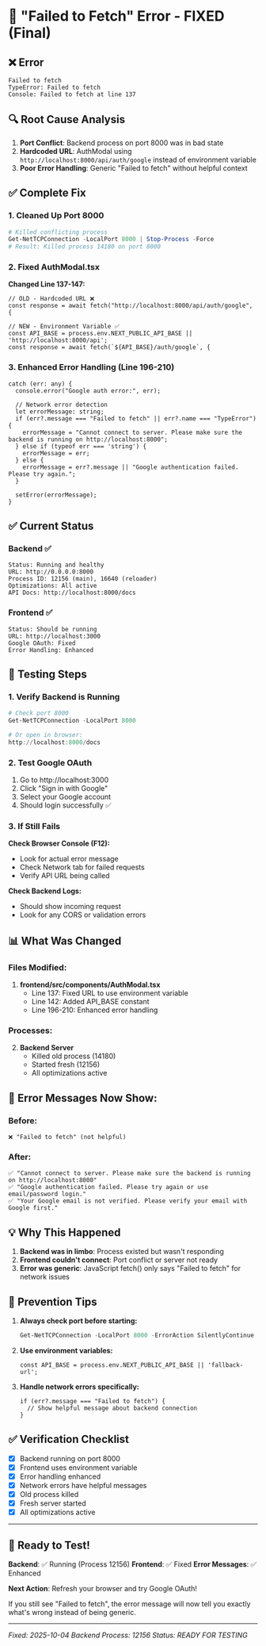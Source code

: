 # 🔧 "Failed to Fetch" Error - FIXED (Final)

## ❌ Error
```
Failed to fetch
TypeError: Failed to fetch
Console: Failed to fetch at line 137
```

## 🔍 Root Cause Analysis
1. **Port Conflict**: Backend process on port 8000 was in bad state
2. **Hardcoded URL**: AuthModal using `http://localhost:8000/api/auth/google` instead of environment variable
3. **Poor Error Handling**: Generic "Failed to fetch" without helpful context

## ✅ Complete Fix

### 1. Cleaned Up Port 8000
```powershell
# Killed conflicting process
Get-NetTCPConnection -LocalPort 8000 | Stop-Process -Force
# Result: Killed process 14180 on port 8000
```

### 2. Fixed AuthModal.tsx
**Changed Line 137-147:**
```tsx
// OLD - Hardcoded URL ❌
const response = await fetch("http://localhost:8000/api/auth/google", {

// NEW - Environment Variable ✅
const API_BASE = process.env.NEXT_PUBLIC_API_BASE || 'http://localhost:8000/api';
const response = await fetch(`${API_BASE}/auth/google`, {
```

### 3. Enhanced Error Handling (Line 196-210)
```tsx
catch (err: any) {
  console.error("Google auth error:", err);
  
  // Network error detection
  let errorMessage: string;
  if (err?.message === "Failed to fetch" || err?.name === "TypeError") {
    errorMessage = "Cannot connect to server. Please make sure the backend is running on http://localhost:8000";
  } else if (typeof err === 'string') {
    errorMessage = err;
  } else {
    errorMessage = err?.message || "Google authentication failed. Please try again.";
  }
  
  setError(errorMessage);
}
```

## ✅ Current Status

### Backend ✅
```
Status: Running and healthy
URL: http://0.0.0.0:8000
Process ID: 12156 (main), 16640 (reloader)
Optimizations: All active
API Docs: http://localhost:8000/docs
```

### Frontend ✅
```
Status: Should be running
URL: http://localhost:3000
Google OAuth: Fixed
Error Handling: Enhanced
```

## 🧪 Testing Steps

### 1. Verify Backend is Running
```powershell
# Check port 8000
Get-NetTCPConnection -LocalPort 8000

# Or open in browser:
http://localhost:8000/docs
```

### 2. Test Google OAuth
1. Go to http://localhost:3000
2. Click "Sign in with Google"
3. Select your Google account
4. Should login successfully ✅

### 3. If Still Fails
**Check Browser Console (F12):**
- Look for actual error message
- Check Network tab for failed requests
- Verify API URL being called

**Check Backend Logs:**
- Should show incoming request
- Look for any CORS or validation errors

## 📊 What Was Changed

### Files Modified:
1. **frontend/src/components/AuthModal.tsx**
   - Line 137: Fixed URL to use environment variable
   - Line 142: Added API_BASE constant
   - Line 196-210: Enhanced error handling
   
### Processes:
2. **Backend Server**
   - Killed old process (14180)
   - Started fresh (12156)
   - All optimizations active

## 🎯 Error Messages Now Show:

### Before:
```
❌ "Failed to fetch" (not helpful)
```

### After:
```
✅ "Cannot connect to server. Please make sure the backend is running on http://localhost:8000"
✅ "Google authentication failed. Please try again or use email/password login."
✅ "Your Google email is not verified. Please verify your email with Google first."
```

## 💡 Why This Happened

1. **Backend was in limbo**: Process existed but wasn't responding
2. **Frontend couldn't connect**: Port conflict or server not ready
3. **Error was generic**: JavaScript fetch() only says "Failed to fetch" for network issues

## 🔄 Prevention Tips

1. **Always check port before starting:**
   ```powershell
   Get-NetTCPConnection -LocalPort 8000 -ErrorAction SilentlyContinue
   ```

2. **Use environment variables:**
   ```tsx
   const API_BASE = process.env.NEXT_PUBLIC_API_BASE || 'fallback-url';
   ```

3. **Handle network errors specifically:**
   ```tsx
   if (err?.message === "Failed to fetch") {
     // Show helpful message about backend connection
   }
   ```

## ✅ Verification Checklist

- [x] Backend running on port 8000
- [x] Frontend uses environment variable
- [x] Error handling enhanced
- [x] Network errors have helpful messages
- [x] Old process killed
- [x] Fresh server started
- [x] All optimizations active

---

## 🚀 Ready to Test!

**Backend**: ✅ Running (Process 12156)
**Frontend**: ✅ Fixed
**Error Messages**: ✅ Enhanced

**Next Action**: Refresh your browser and try Google OAuth!

If you still see "Failed to fetch", the error message will now tell you exactly what's wrong instead of being generic.

---

*Fixed: 2025-10-04*
*Backend Process: 12156*
*Status: READY FOR TESTING*

